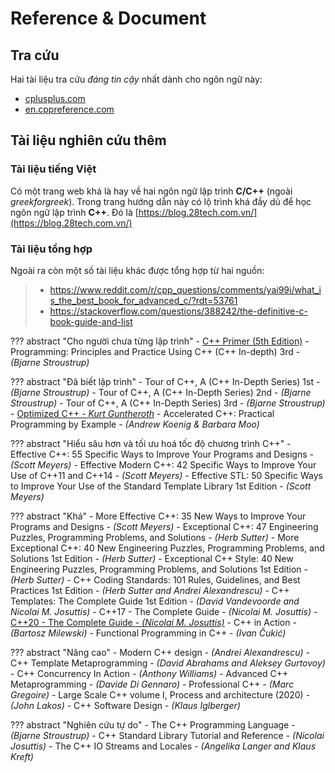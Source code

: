 # Reference & Document

## Tra cứu

Hai tài liệu tra cứu _đáng tin cậy_ nhất dành cho ngôn ngữ này:

- [cplusplus.com](https://cplusplus.com/)
- [en.cppreference.com](https://en.cppreference.com/w/)

## Tài liệu nghiên cứu thêm

### Tài liệu tiếng Việt

Có một trang web khá là hay về hai ngôn ngữ lập trình __C/C++__ (ngoài _greekforgreek_). Trong trang hướng dẫn này có lộ trình khá đầy dủ để học ngôn ngữ lập trình __C++__. Đó là [https://blog.28tech.com.vn/](https://blog.28tech.com.vn/)

### Tài liệu tổng hợp

Ngoài ra còn một số tài liệu khác được tổng hợp từ hai nguồn:

> - https://www.reddit.com/r/cpp_questions/comments/yai99i/what_is_the_best_book_for_advanced_c/?rdt=53761
> - https://stackoverflow.com/questions/388242/the-definitive-c-book-guide-and-list

??? abstract "Cho người chưa từng lập trình"
    - [C++ Primer (5th Edition)](https://zhjwpku.com/assets/pdf/books/C++.Primer.5th.Edition_2013.pdf)
    - Programming: Principles and Practice Using C++ (C++ In-depth) 3rd - _(Bjarne Stroustrup)_

??? abstract "Đã biết lập trình"
    - Tour of C++, A (C++ In-Depth Series) 1st - _(Bjarne Stroustrup)_
    - Tour of C++, A (C++ In-Depth Series) 2nd - _(Bjarne Stroustrup)_
    - Tour of C++, A (C++ In-Depth Series) 3rd - _(Bjarne Stroustrup)_
    - [Optimized C++ - _Kurt Guntheroth_](https://vdoc.pub/download/optimized-c-proven-techniques-for-heightened-performance-3n1j8oaasb80)
    - Accelerated C++: Practical Programming by Example - _(Andrew Koenig & Barbara Moo)_

??? abstract "Hiểu sâu hơn và tối ưu hoá tốc độ chương trình C++"
    - Effective C++: 55 Specific Ways to Improve Your Programs and Designs - _(Scott Meyers)_
    - Effective Modern C++: 42 Specific Ways to Improve Your Use of C++11 and C++14 - _(Scott Meyers)_
    - Effective STL: 50 Specific Ways to Improve Your Use of the Standard Template Library 1st Edition - _(Scott Meyers)_

??? abstract "Khá"
    - More Effective C++: 35 New Ways to Improve Your Programs and Designs - _(Scott Meyers)_
    - Exceptional C++: 47 Engineering Puzzles, Programming Problems, and Solutions - _(Herb Sutter)_
    - More Exceptional C++: 40 New Engineering Puzzles, Programming Problems, and Solutions 1st Edition - _(Herb Sutter)_
    - Exceptional C++ Style: 40 New Engineering Puzzles, Programming Problems, and Solutions 1st Edition - _(Herb Sutter)_
    - C++ Coding Standards: 101 Rules, Guidelines, and Best Practices 1st Edition - _(Herb Sutter and Andrei Alexandrescu)_
    - C++ Templates: The Complete Guide 1st Edition - _(David Vandevoorde and Nicolai M. Josuttis)_
    - C++17 - The Complete Guide - _(Nicolai M. Josuttis)_
    - [C++20 - The Complete Guide - _(Nicolai M. Josuttis)_](https://www.worldcolleges.info/sites/default/files/C++_In_Action.pdf)
    - C++ in Action - _(Bartosz Milewski)_
    - Functional Programming in C++ - _(Ivan Čukić)_

??? abstract "Nâng cao"
    - Modern C++ design - _(Andrei Alexandrescu)_
    - C++ Template Metaprogramming - _(David Abrahams and Aleksey Gurtovoy)_
    - C++ Concurrency In Action - _(Anthony Williams)_
    - Advanced C++ Metaprogramming - _(Davide Di Gennaro)_
    - Professional C++ - _(Marc Gregoire)_
    - Large Scale C++ volume I, Process and architecture (2020) - _(John Lakos)_
    - C++ Software Design - _(Klaus Iglberger)_

??? abstract "Nghiên cứu tự do"
    - The C++ Programming Language - _(Bjarne Stroustrup)_
    - C++ Standard Library Tutorial and Reference - _(Nicolai Josuttis)_
    - The C++ IO Streams and Locales - _(Angelika Langer and Klaus Kreft)_